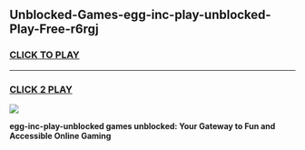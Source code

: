 
## Unblocked-Games-egg-inc-play-unblocked-Play-Free-r6rgj
<h3>
<a href="https://premium76.site?title=egg-inc-play-unblocked&ref=12A">CLICK TO PLAY</a></h3>
<hr>

<h3>
<a href="https://premium76.site?title=egg-inc-play-unblocked&ref=12A">CLICK 2 PLAY</a>
  
</h3>

<a href="https://premium76.site?title=egg-inc-play-unblocked&ref=12A"><img src="https://clearcache.store/games.png"></a>


**egg-inc-play-unblocked games unblocked: Your Gateway to Fun and Accessible Online Gaming**
